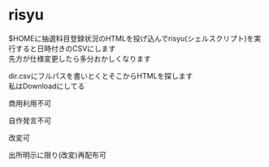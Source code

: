 # risyu
$HOMEに抽選科目登録状況のHTMLを投げ込んでrisyu(シェルスクリプト)を実行すると日時付きのCSVにします  
先方が仕様変更したら多分おかしくなります

dir.csvにフルパスを書いとくとそこからHTMLを探します  
私はDownloadにしてる

商用利用不可

自作発言不可

改変可

出所明示に限り(改変)再配布可
